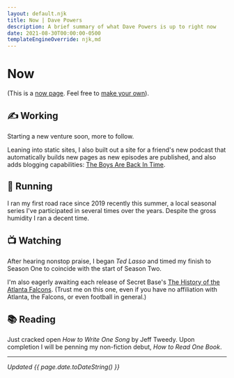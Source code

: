 ```yaml
---
layout: default.njk
title: Now | Dave Powers
description: A brief summary of what Dave Powers is up to right now
date: 2021-08-30T00:00:00-0500
templateEngineOverride: njk,md
---
```


# Now

(This is a [now page](https://nownownow.com/about). Feel free to [make your own](https://nownownow.com/about)).

## ✍️ Working

Starting a new venture soon, more to follow.

Leaning into static sites, I also built out a site for a friend's new podcast that automatically builds new pages as new episodes are published, and also adds blogging capabilities: [The Boys Are Back In Time](https://theboysarebackintime.com/).

## 👟 Running

I ran my first road race since 2019 recently this summer, a local seasonal series I've participated in several times over the years. Despite the gross humidity I ran a decent time.

## 📺 Watching

After hearing nonstop praise, I began _Ted Lasso_ and timed my finish to Season One to coincide with the start of Season Two.

I'm also eagerly awaiting each release of Secret Base's [The History of the Atlanta Falcons](https://www.youtube.com/playlist?list=PLUXSZMIiUfFSzzgEL4N9aYBXPmGVen3zW). (Trust me on this one, even if you have no affiliation with Atlanta, the Falcons, or even football in general.)

## 📚 Reading

Just cracked open _How to Write One Song_ by Jeff Tweedy. Upon completion I will be penning my non-fiction debut, _How to Read One Book_.

---

_Updated {{ page.date.toDateString() }}_
